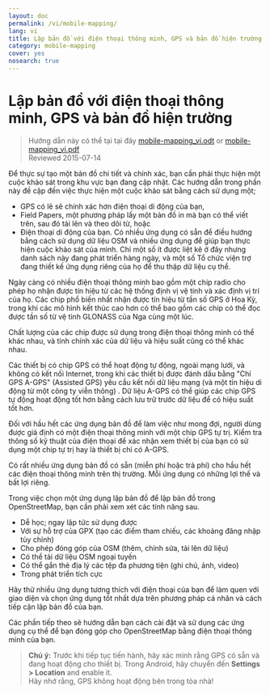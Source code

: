 ```yaml
---
layout: doc
permalink: /vi/mobile-mapping/
lang: vi
title: Lập bản đồ với điện thoại thông minh, GPS và bản đồ hiện trường
category: mobile-mapping
cover: yes
nosearch: true
---
```


Lập bản đồ với điện thoại thông minh, GPS và bản đồ hiện trường
=============================

> Hướng dẫn này có thể tại tại đây [mobile-mapping_vi.odt](/files/mobile-mapping_vi.odt) or [mobile-mapping_vi.pdf](/files/mobile-mapping_vi.pdf)  
> Reviewed 2015-07-14  

Để thực sự tạo một bản đồ chi tiết và chính xác, bạn cần phải thực hiện một cuộc khảo sát trong khu vực bạn đang cập nhật. Các hướng dẫn trong phần này đề cập đến việc thực hiện một cuộc khảo sát bằng cách sử dụng một;  

- GPS có lẽ sẽ chính xác hơn điện thoại di động của bạn,  
- Field Papers, một phương pháp lấy một bản đồ in mà bạn có thể viết trên, sau đó tải lên và theo dõi từ, hoặc  
- Điện thoại di động của bạn. Có nhiều ứng dụng có sẵn để điều hướng bằng cách sử dụng dữ liệu OSM và nhiều ứng dụng để giúp bạn thực hiện cuộc khảo sát của mình. Chỉ một số ít được liệt kê ở đây nhưng danh sách này đang phát triển hàng ngày, và một số Tổ chức viện trợ đang thiết kế ứng dụng riêng của họ để thu thập dữ liệu cụ thể.  

Ngày càng có nhiều điện thoại thông minh bao gồm một chip radio cho phép họ nhận được tín hiệu từ các hệ thống định vị vệ tinh và xác định vị trí của họ. Các chip phổ biến nhất nhận được tín hiệu từ tần số GPS ở Hoa Kỳ, trong khi các mô hình kết thúc cao hơn có thể bao gồm các chip có thể đọc được tần số từ vệ tinh GLONASS của Nga cùng một lúc.  

Chất lượng của các chip được sử dụng trong điện thoại thông minh có thể khác nhau, và tính chính xác của dữ liệu và hiệu suất cũng có thể khác nhau.  

Các thiết bị có chip GPS có thể hoạt động tự động, ngoài mạng lưới, và không có kết nối Internet, trong khi các thiết bị được đánh dấu bằng "Chỉ GPS A-GPS" (Assisted GPS) yêu cầu kết nối dữ liệu mạng (và một tín hiệu di động từ một công ty viễn thông) . Dữ liệu A-GPS có thể giúp các chip GPS tự động hoạt động tốt hơn bằng cách lưu trữ trước dữ liệu để có hiệu suất tốt hơn.  

Đối với hầu hết các ứng dụng bản đồ để làm việc như mong đợi, người dùng được giả định có một điện thoại thông minh với một chip GPS tự trị. Kiểm tra thông số kỹ thuật của điện thoại để xác nhận xem thiết bị của bạn có sử dụng một chip tự trị hay là thiết bị chỉ có A-GPS.  

Có rất nhiều ứng dụng bản đồ có sẵn (miễn phí hoặc trả phí) cho hầu hết các điện thoại thông minh trên thị trường. Mỗi ứng dụng có những lợi thế và bất lợi riêng.  

Trong việc chọn một ứng dụng lập bản đồ để lập bản đồ trong OpenStreetMap, bạn cần phải xem xét các tính năng sau.  

- Dễ học; ngay lập tức sử dụng được  
- Với sự hỗ trợ của GPX (tạo các điểm tham chiếu, các khoảng đăng nhập tùy chỉnh)  
- Cho phép đóng góp của OSM (thêm, chỉnh sửa, tải lên dữ liệu)  
- Có thể tải dữ liệu OSM ngoại tuyến  
- Có thể gắn thẻ địa lý các tệp đa phương tiện (ghi chú, ảnh, video)  
- Trong phát triển tích cực  

Hãy thử nhiều ứng dụng tương thích với điện thoại của bạn để làm quen với giao diện và chọn ứng dụng tốt nhất dựa trên phương pháp cá nhân và cách tiếp cận lập bản đồ của bạn.

<!-- Commenting for now since tables doesn't look very nice!

Recommended Applications for Smartphones / PDAs
-----------------------------------------------------

| Application      | Usage  | Android  | Blackberry | iOS     | Windows |
| ---------------- | :----: | :------: | :--------: | :-----: | :-----: |
| Geopaparazzi     | m      | O        |            |         |         |
| GPS Essentials   | m      | O        |            |         |         |
| MapZen           | m:p    | O        |            | O       |         |
| Open GPS Tracker | m      | O        |            |         |         |
| OruxMaps         | m      | O        |            |         |         |
| OSMAnd           | m:n:p  | O        | O          | D       |         |
| OSMTracker       | m      | O        |            |         | O       |
| Vespucci         | m:f    | O        |            |         |         |

O - supported, D - under development, m - mapping, n - navigation, p - POI editor, f - full editor

 -->

Các phần tiếp theo sẽ hướng dẫn bạn cách cài đặt và sử dụng các ứng dụng cụ thể để bạn đóng góp cho OpenStreetMap bằng điện thoại thông minh của bạn.

> **Chú ý:** Trước khi tiếp tục tiến hành, hãy xác minh rằng GPS có sẵn và đang hoạt động cho thiết bị. Trong Android, hãy chuyển đến **Settings \> Location** and enable it.  
> Hãy nhớ rằng, GPS không hoạt động bên trong tòa nhà!
